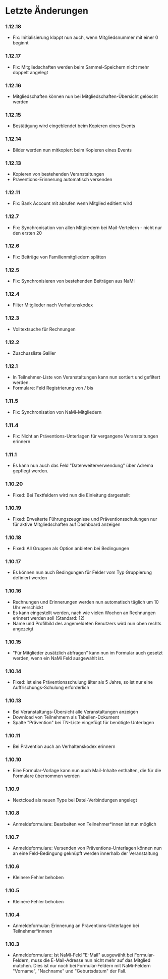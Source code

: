 # Letzte Änderungen

### 1.12.18

-   Fix: Initialisierung klappt nun auch, wenn Mitgliedsnummer mit einer 0 beginnt

### 1.12.17

-   Fix: Mitgliedschaften werden beim Sammel-Speichern nicht mehr doppelt angelegt

### 1.12.16

-   Mitgliedschaften können nun bei Mitgliedschaften-Übersicht gelöscht werden

### 1.12.15

-   Bestätigung wird eingeblendet beim Kopieren eines Events

### 1.12.14

-   Bilder werden nun mitkopiert beim Kopieren eines Events

### 1.12.13

-   Kopieren von bestehenden Veranstaltungen
-   Präventions-Erinnerung automatisch versenden

### 1.12.11

-   Fix: Bank Account mit abrufen wenn Mitglied editiert wird

### 1.12.7

-   Fix: Synchronisation von allen Mitgliedern bei Mail-Verteilern - nicht nur den ersten 20

### 1.12.6

-   Fix: Beiträge von Familienmitgliedern splitten

### 1.12.5

-   Fix: Synchronisieren von bestehenden Beiträgen aus NaMi

### 1.12.4

-   Filter Mitglieder nach Verhaltenskodex

### 1.12.3

-   Volltextsuche für Rechnungen

### 1.12.2

-   Zuschussliste Gallier

### 1.12.1

-   In Teilnehmer-Liste von Veranstaltungen kann nun sortiert und gefiltert werden.
-   Formulare: Feld Registrierung von / bis

### 1.11.5

-   Fix: Synchronisation von NaMi-Mitgliedern

### 1.11.4

-   Fix: Nicht an Präventions-Unterlagen für vergangene Veranstaltungen erinnern

### 1.11.1

-   Es kann nun auch das Feld "Datenweiterverwendung" über Adrema gepflegt werden.

### 1.10.20

-   Fixed: Bei Textfeldern wird nun die Einleitung dargestellt

### 1.10.19

-   Fixed: Erweiterte Führungszeugnisse und Präventionsschulungen nur für aktive Mitgliedschaften auf Dashboard anzeigen

### 1.10.18

-   Fixed: All Gruppen als Option anbieten bei Bedingungen

### 1.10.17

-   Es können nun auch Bedingungen für Felder vom Typ Gruppierung definiert werden

### 1.10.16

-   Rechnungen und Erinnerungen werden nun automatisch täglich um 10 Uhr verschickt
-   Es kann eingestellt werden, nach wie vielen Wochen an Rechnungen erinnert werden soll (Standard: 12)
-   Name und Profilbild des angemeldeten Benutzers wird nun oben rechts angezeigt

### 1.10.15

-   "Für Mitglieder zusätzlich abfragen" kann nun im Formular auch gesetzt werden, wenn ein NaMi Feld ausgewählt ist.

### 1.10.14

-   Fixed: Ist eine Präventionsschulung älter als 5 Jahre, so ist nur eine Auffrischungs-Schulung erforderlich

### 1.10.13

-   Bei Veranstaltungs-Übersicht alle Veranstaltungen anzeigen
-   Download von Teilnehmern als Tabellen-Dokument
-   Spalte "Prävention" bei TN-Liste eingefügt für benötigte Unterlagen

### 1.10.11

-   Bei Prävention auch an Verhaltenskodex erinnern

### 1.10.10

-   Eine Formular-Vorlage kann nun auch Mail-Inhalte enthalten, die für die Formulare übernommen werden

### 1.10.9

-   Nextcloud als neuen Type bei Datei-Verbindungen angelegt

### 1.10.8

-   Anmeldeformulare: Bearbeiten von Teilnehmer\*innen ist nun möglich

### 1.10.7

-   Anmeldeformulare: Versenden von Präventions-Unterlagen können nun an eine Feld-Bedingung geknüpft werden innerhalb der Veranstaltung

### 1.10.6

-   Kleinere Fehler behoben

### 1.10.5

-   Kleinere Fehler behoben

### 1.10.4

-   Anmeldeformular: Erinnerung an Präventions-Unterlagen bei Teilnehmer\*innnen

### 1.10.3

-   Anmeldeformulare: Ist NaMi-Feld "E-Mail" ausgewählt bei Formular-Feldern, muss die E-Mail-Adresse nun nicht mehr auf das Mitglied matchen. Dies ist nur noch bei Formular-Feldern mit NaMi-Feldern "Vorname", "Nachname" und "Geburtsdatum" der Fall.
